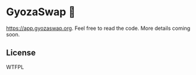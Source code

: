 # GyozaSwap 🥟

https://app.gyozaswap.org. Feel free to read the code. More details coming soon.

## License

WTFPL

